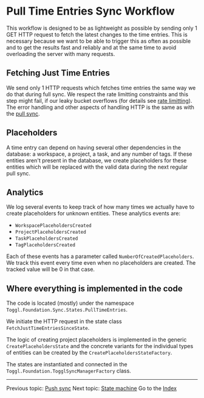 Pull Time Entries Sync Workflow
===============================

This workflow is designed to be as lightweight as possible by sending only 1 GET HTTP request to fetch the latest changes to the time entries. This is necessary because we want to be able to trigger this as often as possible and to get the results fast and reliably and at the same time to avoid overloading the server with many requests.

Fetching Just Time Entries
--------------------------

We send only 1 HTTP requests which fetches time entries the same way we do that during full sync. We respect the rate limitting constraints and this step might fail, if our leaky bucket overflows (for details see [rate limitting](rate-limitting.md)). The error handling and other aspects of handling HTTP is the same as with the [pull sync](pull-sync.md).

Placeholders
------------

A time entry can depend on having several other dependencies in the database: a workspace, a project, a task, and any number of tags. If these entities aren't present in the database, we create placeholders for these entities which will be replaced with the valid data during the next regular pull sync.

Analytics
---------

We log several events to keep track of how many times we actually have to create placeholders for unknown entities. These analytics events are:
- `WorkspacePlaceholdersCreated`
- `ProjectPlaceholdersCreated`
- `TaskPlaceholdersCreated`
- `TagPlaceholdersCreated`

Each of these events has a parameter called `NumberOfCreatedPlaceholders`. We track this event every time even when no placeholders are created. The tracked value will be 0 in that case.

Where everything is implemented in the code
-------------------------------------------

The code is located (mostly) under the namespace `Toggl.Foundation.Sync.States.PullTimeEntries`.

We initiate the HTTP request in the state class `FetchJustTimeEntriesSinceState`.

The logic of creating project placeholders is implemented in the generic `CreatePlaceholdersState` and the concrete variants for the individual types of entities can be created by the `CreatePlaceholdersStateFactory`.

The states are instantiated and connected in the `Toggl.Foundation.TogglSyncManagerFactory` class.

---

Previous topic: [Push sync](push-sync.md)
Next topic: [State machine](state-machine.md)
Go to the [Index](index.md)
